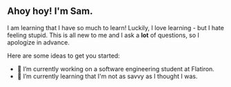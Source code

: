 ## Ahoy hoy! I'm Sam.

I am learning that I have so much to learn! Luckily, I love learning - but I hate feeling stupid. This is all new to me and I ask a **lot** of questions, so I apologize in advance.

Here are some ideas to get you started:

- 🔭 I’m currently working on a software engineering student at Flatiron. 
- 🌱 I’m currently learning that I'm not as savvy as I thought I was.
